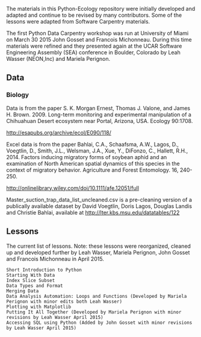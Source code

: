 The materials in this Python-Ecology repository were initially developed and adapted and continue to be revised by many contributors. Some of the lessons were adapted from Software Carpentry materials.

The first Python Data Carpentry workshop was run at University of Miami on March 30 2015 John Gosset and Francois Michonneau. During this time materials were refined and they presented again at the UCAR Software Engineering Assembly (SEA) conference in Boulder, Colorado by Leah Wasser (NEON,Inc) and Mariela Perignon.

## Data

### Biology
Data is from the paper S. K. Morgan Ernest, Thomas J. Valone, and James H. Brown. 2009. Long-term monitoring and experimental manipulation of a Chihuahuan Desert ecosystem near Portal, Arizona, USA. Ecology 90:1708.

http://esapubs.org/archive/ecol/E090/118/

Excel data is from the paper Bahlai, C.A., Schaafsma, A.W., Lagos, D., Voegtlin, D., Smith, J.L., Welsman, J.A., Xue, Y., DiFonzo, C., Hallett, R.H., 2014. Factors inducing migratory forms of soybean aphid and an examination of North American spatial dynamics of this species in the context of migratory behavior. Agriculture and Forest Entomology. 16, 240-250.

http://onlinelibrary.wiley.com/doi/10.1111/afe.12051/full

Master_suction_trap_data_list_uncleaned.csv is a pre-cleaning version of a publically available dataset by David Voegtlin, Doris Lagos, Douglas Landis and Christie Bahlai, available at http://lter.kbs.msu.edu/datatables/122

## Lessons

The current list of lessons.
Note: these lessons were reorganized, cleaned up and developed further by Leah Wasser, Mariela Perignon, John Gosset and Francois Michonneau in April 2015. 

    Short Introduction to Python
    Starting With Data
    Index Slice Subset
    Data Types and Format
    Merging Data
    Data Analysis Automation: Loops and Functions (Developed by Mariela Perignon with minor edits both Leah Wasser)
    Plotting with Matplotlib
    Putting It All Together (Developed by Mariela Perignon with minor revisions by Leah Wasser April 2015)
    Accessing SQL using Python (Added by John Gosset with minor revisions by Leah Wasser April 2015)

